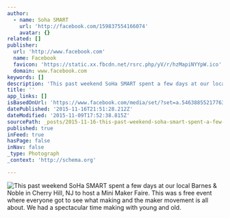 ```yaml
---
author:
  - name: Soha SMART
    url: 'http://facebook.com/159837554166074'
    avatar: {}
related: []
publisher:
  url: 'http://www.facebook.com'
  name: Facebook
  favicon: 'https://static.xx.fbcdn.net/rsrc.php/yV/r/hzMapiNYYpW.ico'
  domain: www.facebook.com
keywords: []
description: 'This past weekend SoHa SMART spent a few days at our local Barnes & Noble in Cherry Hill, NJ to host a Mini Maker Faire. This was s free event where everyone got to see what making and the maker movement is all about. We had a spectacular time making with young and old.'
title: ''
app_links: []
isBasedOnUrl: 'https://www.facebook.com/media/set/?set=a.546388552177637.1073741878.159837554166074&type=3'
datePublished: '2015-11-16T21:51:28.212Z'
dateModified: '2015-11-09T17:52:38.815Z'
sourcePath: _posts/2015-11-16-this-past-weekend-soha-smart-spent-a-few-days-at-our-local-b.md
published: true
inFeed: true
hasPage: false
inNav: false
_type: Photograph
_context: 'http://schema.org'

---
```

![This past weekend SoHa SMART spent a few days at our local Barnes & Noble in Cherry Hill&comma; NJ to host a Mini Maker Faire&period; This was s free event where everyone got to see what making and the maker movement is all about&period; We had a spectacular time making with young and old&period;](https://scontent.xx.fbcdn.net/hphotos-xtf1/t31.0-8/s720x720/886032_546391488844010_7175231851553752300_o.jpg)